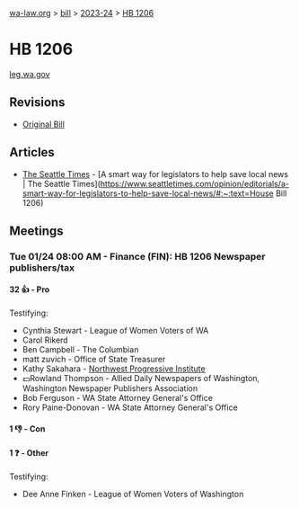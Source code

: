[wa-law.org](/) > [bill](/bill/) > [2023-24](/bill/2023-24/) > [HB 1206](/bill/2023-24/hb/1206/)

# HB 1206
[leg.wa.gov](https://app.leg.wa.gov/billsummary?BillNumber=1206&Year=2023&Initiative=false)

## Revisions
* [Original Bill](1/)

## Articles
* [The Seattle Times](/org/the_seattle_times/) - [A smart way for legislators to help save local news | The Seattle Times](https://www.seattletimes.com/opinion/editorials/a-smart-way-for-legislators-to-help-save-local-news/#:~:text=House Bill 1206)

## Meetings
### Tue 01/24 08:00 AM - Finance (FIN): HB 1206 Newspaper publishers/tax
#### 32 👍 - Pro
Testifying:
* Cynthia Stewart - League of Women Voters of WA
* Carol Rikerd
* Ben Campbell - The Columbian
* matt zuvich - Office of State Treasurer
* Kathy Sakahara - [Northwest Progressive Institute](/org/northwest_progressive_institute/)
* 💵Rowland Thompson - Allied Daily Newspapers of Washington, Washington Newspaper Publishers Association
* Bob Ferguson - WA State Attorney General's Office
* Rory Paine-Donovan - WA State Attorney General's Office

#### 1 👎 - Con

#### 1 ❓ - Other
Testifying:
* Dee Anne Finken - League of Women Voters of Washington
